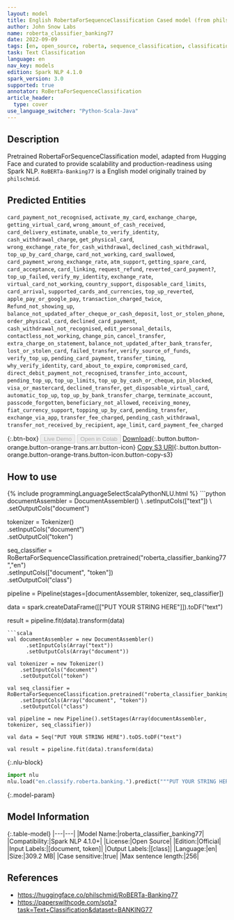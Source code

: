 ```yaml
---
layout: model
title: English RobertaForSequenceClassification Cased model (from philschmid)
author: John Snow Labs
name: roberta_classifier_banking77
date: 2022-09-09
tags: [en, open_source, roberta, sequence_classification, classification]
task: Text Classification
language: en
nav_key: models
edition: Spark NLP 4.1.0
spark_version: 3.0
supported: true
annotator: RoBertaForSequenceClassification
article_header:
  type: cover
use_language_switcher: "Python-Scala-Java"
---
```


## Description

Pretrained RobertaForSequenceClassification model, adapted from Hugging Face and curated to provide scalability and production-readiness using Spark NLP. `RoBERTa-Banking77` is a English model originally trained by `philschmid`.

## Predicted Entities

`card_payment_not_recognised`, `activate_my_card`, `exchange_charge`, `getting_virtual_card`, `wrong_amount_of_cash_received`, `card_delivery_estimate`, `unable_to_verify_identity`, `cash_withdrawal_charge`, `get_physical_card`, `wrong_exchange_rate_for_cash_withdrawal`, `declined_cash_withdrawal`, `top_up_by_card_charge`, `card_not_working`, `card_swallowed`, `card_payment_wrong_exchange_rate`, `atm_support`, `getting_spare_card`, `card_acceptance`, `card_linking`, `request_refund`, `reverted_card_payment?`, `top_up_failed`, `verify_my_identity`, `exchange_rate`, `virtual_card_not_working`, `country_support`, `disposable_card_limits`, `card_arrival`, `supported_cards_and_currencies`, `top_up_reverted`, `apple_pay_or_google_pay`, `transaction_charged_twice`, `Refund_not_showing_up`, `balance_not_updated_after_cheque_or_cash_deposit`, `lost_or_stolen_phone`, `order_physical_card`, `declined_card_payment`, `cash_withdrawal_not_recognised`, `edit_personal_details`, `contactless_not_working`, `change_pin`, `cancel_transfer`, `extra_charge_on_statement`, `balance_not_updated_after_bank_transfer`, `lost_or_stolen_card`, `failed_transfer`, `verify_source_of_funds`, `verify_top_up`, `pending_card_payment`, `transfer_timing`, `why_verify_identity`, `card_about_to_expire`, `compromised_card`, `direct_debit_payment_not_recognised`, `transfer_into_account`, `pending_top_up`, `top_up_limits`, `top_up_by_cash_or_cheque`, `pin_blocked`, `visa_or_mastercard`, `declined_transfer`, `get_disposable_virtual_card`, `automatic_top_up`, `top_up_by_bank_transfer_charge`, `terminate_account`, `passcode_forgotten`, `beneficiary_not_allowed`, `receiving_money`, `fiat_currency_support`, `topping_up_by_card`, `pending_transfer`, `exchange_via_app`, `transfer_fee_charged`, `pending_cash_withdrawal`, `transfer_not_received_by_recipient`, `age_limit`, `card_payment_fee_charged`

{:.btn-box}
<button class="button button-orange" disabled>Live Demo</button>
<button class="button button-orange" disabled>Open in Colab</button>
[Download](https://s3.amazonaws.com/auxdata.johnsnowlabs.com/public/models/roberta_classifier_banking77_en_4.1.0_3.0_1662761099887.zip){:.button.button-orange.button-orange-trans.arr.button-icon}
[Copy S3 URI](s3://auxdata.johnsnowlabs.com/public/models/roberta_classifier_banking77_en_4.1.0_3.0_1662761099887.zip){:.button.button-orange.button-orange-trans.button-icon.button-copy-s3}

## How to use



<div class="tabs-box" markdown="1">
{% include programmingLanguageSelectScalaPythonNLU.html %}
```python
documentAssembler = DocumentAssembler() \
    .setInputCols(["text"]) \
    .setOutputCols("document")

tokenizer = Tokenizer() \
    .setInputCols("document") \
    .setOutputCol("token")

seq_classifier = RoBertaForSequenceClassification.pretrained("roberta_classifier_banking77","en") \
    .setInputCols(["document", "token"]) \
    .setOutputCol("class")
    
pipeline = Pipeline(stages=[documentAssembler, tokenizer, seq_classifier])

data = spark.createDataFrame([["PUT YOUR STRING HERE"]]).toDF("text")

result = pipeline.fit(data).transform(data)
```
```scala
val documentAssembler = new DocumentAssembler() 
      .setInputCols(Array("text")) 
      .setOutputCols(Array("document"))
      
val tokenizer = new Tokenizer()
    .setInputCols("document")
    .setOutputCol("token")
 
val seq_classifier = RoBertaForSequenceClassification.pretrained("roberta_classifier_banking77","en") 
    .setInputCols(Array("document", "token"))
    .setOutputCol("class")
   
val pipeline = new Pipeline().setStages(Array(documentAssembler, tokenizer, seq_classifier))

val data = Seq("PUT YOUR STRING HERE").toDS.toDF("text")

val result = pipeline.fit(data).transform(data)
```


{:.nlu-block}
```python
import nlu
nlu.load("en.classify.roberta.banking.").predict("""PUT YOUR STRING HERE""")
```

</div>

{:.model-param}
## Model Information

{:.table-model}
|---|---|
|Model Name:|roberta_classifier_banking77|
|Compatibility:|Spark NLP 4.1.0+|
|License:|Open Source|
|Edition:|Official|
|Input Labels:|[document, token]|
|Output Labels:|[class]|
|Language:|en|
|Size:|309.2 MB|
|Case sensitive:|true|
|Max sentence length:|256|

## References

- https://huggingface.co/philschmid/RoBERTa-Banking77
- https://paperswithcode.com/sota?task=Text+Classification&dataset=BANKING77